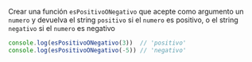 Crear una función `esPositivoONegativo` que acepte como argumento un `numero` y devuelva el string `positivo` si el `numero` es positivo, o el string `negativo` si el `numero` es negativo

```javascript
console.log(esPositivoONegativo(3))  // 'positivo'
console.log(esPositivoONegativo(-5)) // 'negativo'
```